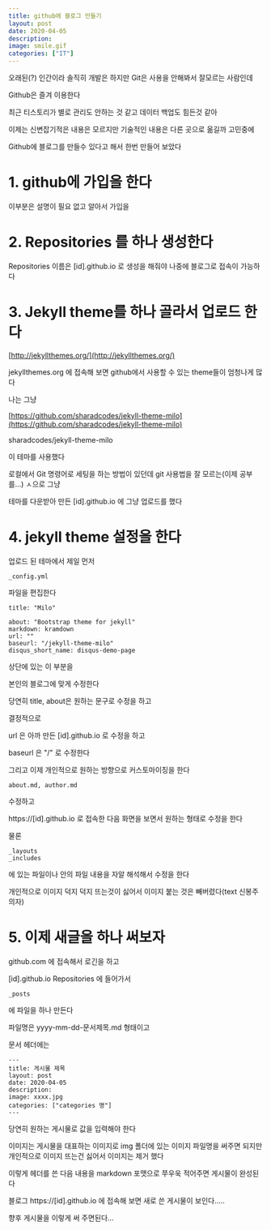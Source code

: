 ```yaml
---
title: github에 블로그 만들기
layout: post
date: 2020-04-05
description: 
image: smile.gif
categories: ["IT"]
---
```



오래된(?) 인간이라 솔직히 개발은 하지만 Git은 사용을 안해봐서 잘모르는 사람인데

Github은 즐겨 이용한다

최근 티스토리가 별로 관리도 안하는 것 같고 데이터 백업도 힘든것 같아

이제는 신변잡기적은 내용은 모르지만 기술적인 내용은 다른 곳으로 옮길까 고민중에

Github에 블로그를 만들수 있다고 해서 한번 만들어 보았다


# 1. github에 가입을 한다

 이부분은 설명이 필요 없고 알아서 가입을

# 2. Repositories 를 하나 생성한다

 Repositories 이름은 [id].github.io 로 생성을 해줘야 나중에 블로그로 접속이 가능하다

# 3. Jekyll theme를 하나 골라서 업로드 한다

 [http://jekyllthemes.org/](http://jekyllthemes.org/)

 jekyllthemes.org 에 접속해 보면 github에서 사용할 수 있는 theme들이 엄청나게 많다

 나는 그냥 

 [https://github.com/sharadcodes/jekyll-theme-milo](https://github.com/sharadcodes/jekyll-theme-milo)

 sharadcodes/jekyll-theme-milo

 이 테마를 사용했다

 로컬에서 Git 명령어로 세팅을 하는 방법이 있던데 git 사용법을 잘 모르는(이제 공부를...) ㅅ으로 그냥 

 테마를 다운받아 만든 [id].github.io 에 그냥 업로드를 했다


# 4. jekyll theme 설정을 한다

 업로드 된 테마에서 제일 먼저 

```
_config.yml 
```

 파일을 편집한다

```
title: "Milo"

about: "Bootstrap theme for jekyll"
markdown: kramdown
url: ""
baseurl: "/jekyll-theme-milo"
disqus_short_name: disqus-demo-page
```

 상단에 있는 이 부분을

 본인의 블로그에 맞게 수정한다

 당연히 title, about은 원하는 문구로 수정을 하고

 결정적으로

 url 은 아까 만든 [id].github.io 로 수정을 하고

 baseurl 은 "/" 로 수정한다

 
 그리고 이제 개인적으로 원하는 방향으로 커스토마이징을 한다 
```
about.md, author.md 
```
 수정하고

 https://[id].github.io 로 접속한 다음 화면을 보면서 원하는 형태로 수정을 한다

 물론
```
_layouts 
_includes
```

 에 있는 파일이나  안의 파일 내용을 자알 해석해서 수정을 한다

 개인적으로 이미지 덕지 덕지 뜨는것이 싫어서 이미지 붙는 것은 빼버렸다(text 신봉주의자)

# 5. 이제 새글을 하나 써보자

 github.com 에 접속해서 로긴을 하고 

 [id].github.io Repositories 에 들어가서 
```
_posts 
```

 에 파일을 하나 만든다 

 파일명은 yyyy-mm-dd-문서제목.md  형태이고

 문서 헤더에는 
```
---
title: 게시물 제목
layout: post
date: 2020-04-05
description: 
image: xxxx.jpg
categories: ["categories 명"]
---
```
 당연히 원하는 게시물로 값을 입력해야 한다

 이미지는 게시물을 대표하는 이미지로 img 폴더에 있는 이미지 파일명을 써주면 되지만 개인적으로 이미지 뜨는건 싫어서 이미지는 제거 했다

 이렇게 헤더를 쓴 다음 내용을 markdown 포맷으로 쭈우욱 적어주면 게시물이 완성된다

 블로그 https://[id].github.io 에 접속해 보면 새로 쓴 게시물이 보인다.....

 향후 게시물을 이렇게 써 주면된다...

